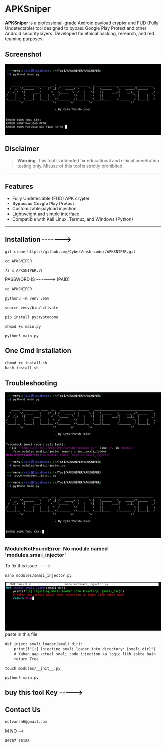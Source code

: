 # APKSniper

**APKSniper** is a professional-grade Android payload crypter and FUD (Fully Undetectable) tool designed to bypass Google Play Protect and other Android security layers. Developed for ethical hacking, research, and red teaming purposes.

## Screenshot
![Video Player Screenshot](https://github.com/CyberVansh-coder/APKSNIPER/blob/3a40ed9bdd98954782f4a24a75ceee7e6bbff169/Screenshot_20250521-001020_Video%20Player.jpg)

## Disclaimer 

> **Warning**: This tool is intended for educational and ethical penetration testing only. Misuse of this tool is strictly prohibited.

---

## Features

- Fully Undetectable (FUD) APK crypter
- Bypasses Google Play Protect
- Customizable payload injection
- Lightweight and simple interface
- Compatible with Kali Linux, Termux, and Windows (Python)

---

## Installation ------->

```
git clone https://github.com/CyberVansh-coder/APKSNIPER.git
```
```
cd APKSNIPER
```
```
7z x APKSNIPER.7z
```
PASSWORD IS -------> (PAID)
```
cd APKSNIPER
```
```
python3 -m venv venv
```
```
source venv/bin/activate
```
```
pip install pycryptodome
```
```
chmod +x main.py
```
```
python3 main.py
```
## One Cmd Installation 
```
chmod +x install.sh
bash install.sh
```

## Troubleshooting
![Video Player Screenshot](https://github.com/CyberVansh-coder/APKSNIPER/blob/834438dcc121054ec6aaff0ae2ddc8f83521353c/Screenshot_20250521-112651_Termux.jpg)
### ModuleNotFoundError: No module named 'modules.smali_injector'

To fix this issue---->
```
nano modules/smali_injector.py
```
![Video Player Screenshot](https://github.com/CyberVansh-coder/APKSNIPER/blob/834438dcc121054ec6aaff0ae2ddc8f83521353c/Screenshot_20250521-112725_Termux.jpg)
paste in this file
```
def inject_smali_loader(smali_dir):
    print(f"[+] Injecting smali loader into directory: {smali_dir}")
    # Yahan aap actual smali code injection ka logic likh sakte hain
    return True
```
```
touch modules/__init__.py
```
```
python3 main.py
```

## buy this tool Key ----->

## Contact Us 
```
notvansh6@gmail.com
```
M NO -->
```
80767 76188
```

